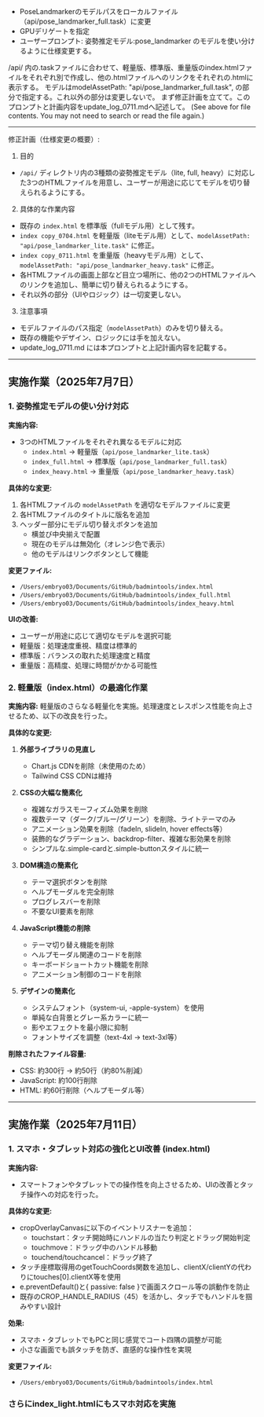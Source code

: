 - PoseLandmarkerのモデルパスをローカルファイル（api/pose_landmarker_full.task）に変更
- GPUデリゲートを指定
- ユーザープロンプト:
姿勢推定モデル:pose_landmarker のモデルを使い分けるように仕様変更する。

/api/ 内の.taskファイルに合わせて、軽量版、標準版、重量版のindex.htmlファイルをそれぞれ別で作成し、他の.htmlファイルへのリンクをそれぞれの.htmlに表示する。
モデルはmodelAssetPath: "api/pose_landmarker_full.task", の部分で指定する。これ以外の部分は変更しないで。
まず修正計画を立てて。このプロンプトと計画内容をupdate_log_0711.mdへ記述して。 (See <attachments> above for file contents. You may not need to search or read the file again.)

---

修正計画（仕様変更の概要）:

1. 目的
- `/api/` ディレクトリ内の3種類の姿勢推定モデル（lite, full, heavy）に対応した3つのHTMLファイルを用意し、ユーザーが用途に応じてモデルを切り替えられるようにする。

2. 具体的な作業内容
- 既存の `index.html` を標準版（fullモデル用）として残す。
- `index copy_0704.html` を軽量版（liteモデル用）として、`modelAssetPath: "api/pose_landmarker_lite.task"` に修正。
- `index copy_0711.html` を重量版（heavyモデル用）として、`modelAssetPath: "api/pose_landmarker_heavy.task"` に修正。
- 各HTMLファイルの画面上部など目立つ場所に、他の2つのHTMLファイルへのリンクを追加し、簡単に切り替えられるようにする。
- それ以外の部分（UIやロジック）は一切変更しない。

3. 注意事項
- モデルファイルのパス指定（`modelAssetPath`）のみを切り替える。
- 既存の機能やデザイン、ロジックには手を加えない。
- update_log_0711.md には本プロンプトと上記計画内容を記載する。

---

## 実施作業（2025年7月7日）

### 1. 姿勢推定モデルの使い分け対応

**実施内容:**
- 3つのHTMLファイルをそれぞれ異なるモデルに対応
  - `index.html` → 軽量版（`api/pose_landmarker_lite.task`）
  - `index_full.html` → 標準版（`api/pose_landmarker_full.task`）
  - `index_heavy.html` → 重量版（`api/pose_landmarker_heavy.task`）

**具体的な変更:**
1. 各HTMLファイルの `modelAssetPath` を適切なモデルファイルに変更
2. 各HTMLファイルのタイトルに版名を追加
3. ヘッダー部分にモデル切り替えボタンを追加
   - 横並び中央揃えで配置
   - 現在のモデルは無効化（オレンジ色で表示）
   - 他のモデルはリンクボタンとして機能

**変更ファイル:**
- `/Users/embryo03/Documents/GitHub/badmintools/index.html`
- `/Users/embryo03/Documents/GitHub/badmintools/index_full.html`
- `/Users/embryo03/Documents/GitHub/badmintools/index_heavy.html`

**UIの改善:**
- ユーザーが用途に応じて適切なモデルを選択可能
- 軽量版：処理速度重視、精度は標準的
- 標準版：バランスの取れた処理速度と精度
- 重量版：高精度、処理に時間がかかる可能性

### 2. 軽量版（index.html）の最適化作業

**実施内容:**
軽量版のさらなる軽量化を実施。処理速度とレスポンス性能を向上させるため、以下の改良を行った。

**具体的な変更:**

1. **外部ライブラリの見直し**
   - Chart.js CDNを削除（未使用のため）
   - Tailwind CSS CDNは維持

2. **CSSの大幅な簡素化**
   - 複雑なガラスモーフィズム効果を削除
   - 複数テーマ（ダーク/ブルー/グリーン）を削除、ライトテーマのみ
   - アニメーション効果を削除（fadeIn, slideIn, hover effects等）
   - 装飾的なグラデーション、backdrop-filter、複雑な影効果を削除
   - シンプルな.simple-cardと.simple-buttonスタイルに統一

3. **DOM構造の簡素化**
   - テーマ選択ボタンを削除
   - ヘルプモーダルを完全削除
   - プログレスバーを削除
   - 不要なUI要素を削除

4. **JavaScript機能の削除**
   - テーマ切り替え機能を削除
   - ヘルプモーダル関連のコードを削除
   - キーボードショートカット機能を削除
   - アニメーション制御のコードを削除

5. **デザインの簡素化**
   - システムフォント（system-ui, -apple-system）を使用
   - 単純な白背景とグレー系カラーに統一
   - 影やエフェクトを最小限に抑制
   - フォントサイズを調整（text-4xl → text-3xl等）

**削除されたファイル容量:**
- CSS: 約300行 → 約50行（約80%削減）
- JavaScript: 約100行削除
- HTML: 約60行削除（ヘルプモーダル等）

---

## 実施作業（2025年7月11日）

### 1. スマホ・タブレット対応の強化とUI改善 (index.html)

**実施内容:**
- スマートフォンやタブレットでの操作性を向上させるため、UIの改善とタッチ操作への対応を行った。

**具体的な変更:**
- cropOverlayCanvasに以下のイベントリスナーを追加：
  - touchstart：タッチ開始時にハンドルの当たり判定とドラッグ開始判定
  - touchmove：ドラッグ中のハンドル移動
  - touchend/touchcancel：ドラッグ終了
- タッチ座標取得用のgetTouchCoords関数を追加し、clientX/clientYの代わりにtouches[0].clientX等を使用
- e.preventDefault()と{ passive: false }で画面スクロール等の誤動作を防止
- 既存のCROP_HANDLE_RADIUS（45）を活かし、タッチでもハンドルを掴みやすい設計

**効果:**
- スマホ・タブレットでもPCと同じ感覚でコート四隅の調整が可能
- 小さな画面でも誤タッチを防ぎ、直感的な操作性を実現

**変更ファイル:**
- `/Users/embryo03/Documents/GitHub/badmintools/index.html`


### さらにindex_light.htmlにもスマホ対応を実施